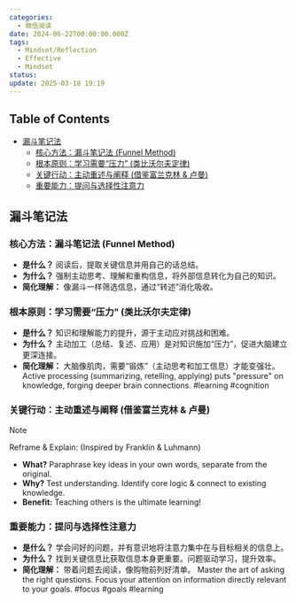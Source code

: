 ```yaml
---
categories:
  - 微信阅读
date: 2024-06-22T00:00:00.000Z
tags:
  - Mindset/Reflection
  - Effective
  - Mindset
status: 
update: 2025-03-18 19:19
---
```

## Table of Contents

*   [漏斗笔记法](#漏斗笔记法)
    *   [核心方法：漏斗笔记法 (Funnel Method)](#核心方法：漏斗笔记法-funnel-method)
    *   [根本原则：学习需要“压力” (类比沃尔夫定律)](#根本原则：学习需要“压力”-类比沃尔夫定律)
    *   [关键行动：主动重述与阐释 (借鉴富兰克林 & 卢曼)](#关键行动：主动重述与阐释-借鉴富兰克林--卢曼)
    *   [重要能力：提问与选择性注意力](#重要能力：提问与选择性注意力)

## 漏斗笔记法

### 核心方法：漏斗笔记法 (Funnel Method)

*   **是什么？** 阅读后，提取关键信息并用自己的话总结。
*   **为什么？** 强制主动思考、理解和重构信息，将外部信息转化为自己的知识。
*   **简化理解：** 像漏斗一样筛选信息，通过“转述”消化吸收。

### 根本原则：学习需要“压力” (类比沃尔夫定律)

*   **是什么？** 知识和理解能力的提升，源于主动应对挑战和困难。
*   **为什么？** 主动加工（总结、复述、应用）是对知识施加“压力”，促进大脑建立更深连接。
*   **简化理解：** 大脑像肌肉，需要“锻炼”（主动思考和加工信息）才能变强壮。
Active processing (summarizing, retelling, applying) puts "pressure" on knowledge, forging deeper brain connections. #learning #cognition

### 关键行动：主动重述与阐释 (借鉴富兰克林 & 卢曼)

> [!NOTE]
> Reframe & Explain: (Inspired by Franklin & Luhmann)
> *   **What?** Paraphrase key ideas in your own words, separate from the original.
> *   **Why?** Test understanding. Identify core logic & connect to existing knowledge.
> *   **Benefit:** Teaching others is the ultimate learning!

### 重要能力：提问与选择性注意力

*   **是什么？** 学会问好的问题，并有意识地将注意力集中在与目标相关的信息上。
*   **为什么？** 找到关键信息比获取信息本身更重要。问题驱动学习，提升效率。
*   **简化理解：** 带着问题去阅读，像购物前列好清单。
Master the art of asking the right questions. Focus your attention on information directly relevant to your goals. #focus #goals #learning




